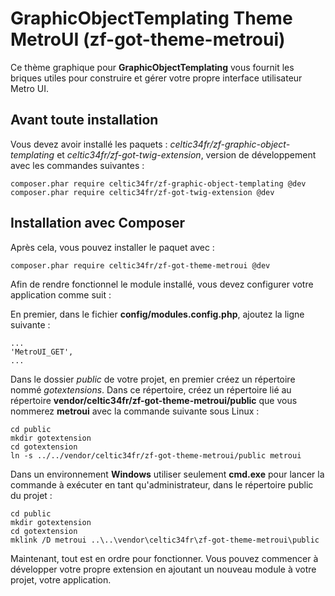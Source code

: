 # GraphicObjectTemplating Theme MetroUI (zf-got-theme-metroui)

Ce thème graphique pour **GraphicObjectTemplating** vous fournit les briques utiles pour construire et gérer votre propre interface utilisateur Metro UI.

## Avant toute installation ##

Vous devez avoir installé les paquets : *celtic34fr/zf-graphic-object-templating* et *celtic34fr/zf-got-twig-extension*, version de développement avec les commandes suivantes :

    composer.phar require celtic34fr/zf-graphic-object-templating @dev 
    composer.phar require celtic34fr/zf-got-twig-extension @dev 

## Installation avec Composer

Après cela, vous pouvez installer le paquet avec :

    composer.phar require celtic34fr/zf-got-theme-metroui @dev
    
Afin de rendre fonctionnel le module installé, vous devez configurer votre application comme suit :

En premier, dans le fichier **config/modules.config.php**, ajoutez la ligne suivante :

    ...
    'MetroUI_GET',
    ...

Dans le dossier *public* de votre projet, en premier créez un répertoire nommé *gotextensions*.
Dans ce répertoire, créez un répertoire lié au répertoire **vendor/celtic34fr/zf-got-theme-metroui/public** que vous nommerez **metroui** avec la commande suivante sous Linux :

    cd public
    mkdir gotextension
    cd gotextension
    ln -s ../../vendor/celtic34fr/zf-got-theme-metroui/public metroui

Dans un environnement **Windows** utiliser seulement **cmd.exe** pour lancer la commande à exécuter en tant qu'administrateur, dans le répertoire public du projet :

    cd public
    mkdir gotextension
    cd gotextension
    mklink /D metroui ..\..\vendor\celtic34fr\zf-got-theme-metroui\public


Maintenant, tout est en ordre pour fonctionner. Vous pouvez commencer à développer votre propre extension en ajoutant un nouveau module à votre projet, votre application.
